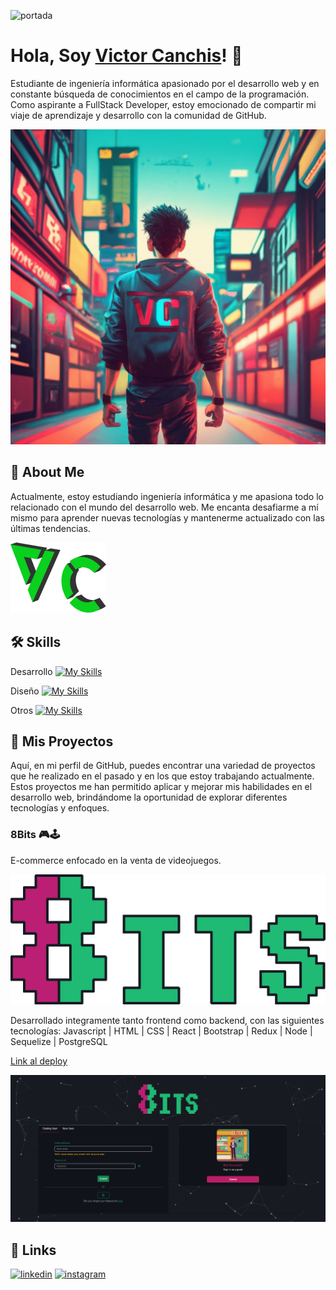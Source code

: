 

![portada](https://user-images.githubusercontent.com/74038190/241765440-80728820-e06b-4f96-9c9e-9df46f0cc0a5.gif)
# Hola, Soy [Victor Canchis](https://www.linkedin.com/in/victor-canchis-0055b91b0/)! 👋

Estudiante de ingeniería informática apasionado por el desarrollo web y en constante búsqueda de conocimientos en el campo de la programación. Como aspirante a FullStack Developer, estoy emocionado de compartir mi viaje de aprendizaje y desarrollo con la comunidad de GitHub.

![perfil](https://raw.githubusercontent.com/VictorC1707/ImagesIA/master/IA/perfil1.jpeg)


## 🚀 About Me

Actualmente, estoy estudiando ingeniería informática y me apasiona todo lo relacionado con el mundo del desarrollo web. Me encanta desafiarme a mí mismo para aprender nuevas tecnologías y mantenerme actualizado con las últimas tendencias.

![8Bits Logo](https://raw.githubusercontent.com/VictorC1707/ImagesIA/master/Personal/Group.png)
## 🛠 Skills

Desarrollo
[![My Skills](https://skillicons.dev/icons?i=js,html,css,react,nodejs,express,postgres,sass,bootstrap)](https://skillicons.dev)

Diseño
[![My Skills](https://skillicons.dev/icons?i=figma,ai)](https://skillicons.dev)

Otros
[![My Skills](https://skillicons.dev/icons?i=git,github,cpp,wordpress)](https://skillicons.dev)

## 📌 Mis Proyectos
Aquí, en mi perfil de GitHub, puedes encontrar una variedad de proyectos que he realizado en el pasado y en los que estoy trabajando actualmente. Estos proyectos me han permitido aplicar y mejorar mis habilidades en el desarrollo web, brindándome la oportunidad de explorar diferentes tecnologías y enfoques.


### 8Bits 🎮🕹
E-commerce enfocado en la venta de videojuegos.

![8Bits Logo](https://raw.githubusercontent.com/VictorC1707/ImagesIA/master/8Bits/Imagen1.png)

Desarrollado integramente tanto frontend como backend, con las siguientes tecnologías:
Javascript | HTML | CSS | React | Bootstrap | Redux | Node | Sequelize | PostgreSQL

[Link al deploy]( https://8-bits-front.vercel.app/)

![App Screenshot](https://raw.githubusercontent.com/VictorC1707/ImagesIA/master/8Bits/Landing.png)


## 🔗 Links

[![linkedin](https://img.shields.io/badge/linkedin-0A66C2?style=for-the-badge&logo=linkedin&logoColor=white)](https://www.linkedin.com/in/victor-canchis-0055b91b0/)
[![instagram](https://img.shields.io/badge/instagram-D29?style=for-the-badge&logo=instagram&logoColor=white)](https://instagram.com/victorcanchis7?igshid=OGQ5ZDc2ODk2ZA==)

